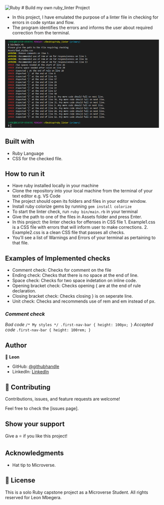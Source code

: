 <img alt="Ruby" src="https://img.shields.io/badge/ruby-%23CC342D.svg?&style=for-the-badge&logo=ruby&logoColor=white"/>
# Build my own ruby_linter Project

- In this project, I have emulated the purpose of a linter file in checking for errors in code syntax and flow.
- The program identifies the errors and informs the user about required correction from the terminal.

![screenshot](./Assets/images/output.png)

## Built with
- Ruby Language
- CSS for the checked file.

## How to run it
- Have ruby installed locally in your machine
- Clone the repository into your local machine from the terminal of your text editor e.g. VS Code
- The project should open its folders and files in your editor window.
- Install ruby colorize gems by running `gem install colorize`
- To start the linter check, run `ruby bin/main.rb` in your terminal
- Give the path to one of the files in Assets folder and press Enter.
- In this project: the linter checks for offenses in CSS file
      1. Example1.css is a CSS file with errors that will inform user to make corrections.
      2. Example2.css is a clean CSS file that passes all checks.
- You'll see a list of Warnings and Errors of your terminal as pertaining to that file.

## Examples of Implemented checks
  - Comment check: Checks for comment on the file
  - Ending check: Checks that there is no space at the end of line.
  - Space check: Checks for two space indetation on inline code.
  - Opening bracket check: Checks opening { are at the end of rule declaration.
  - Closing bracket check: Checks closing } is on seperate line.
  - Unit check: Checks and recommends use of rem and em instead of px.

### *Comment check*
*Bad code*
 ``
 /* My styles */
.first-nav-bar {
  height: 100px;
}
``
*Accepted code*
``
.first-nav-bar {
  height: 100rem;
}
``

## Author

👤 **Leon**

- GitHub: [@githubhandle](https://github.com/Leon-Mbegera)
- LinkedIn: [LinkedIn](https://www.linkedin.com/in/leon-mbegera-053991174/)

 
## 🤝 Contributing

Contributions, issues, and feature requests are welcome!

Feel free to check the [issues page].

## Show your support

Give a ⭐️ if you like this project!

## Acknowledgments

- Hat tip to Microverse.

## 📝 License 
This is a solo Ruby capstone project as a Microverse Student.
All rights reserved for Leon Mbegera.




